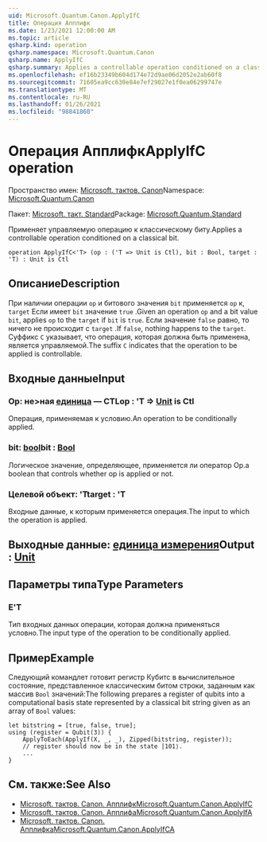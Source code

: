 ```yaml
---
uid: Microsoft.Quantum.Canon.ApplyIfC
title: Операция Апплифк
ms.date: 1/23/2021 12:00:00 AM
ms.topic: article
qsharp.kind: operation
qsharp.namespace: Microsoft.Quantum.Canon
qsharp.name: ApplyIfC
qsharp.summary: Applies a controllable operation conditioned on a classical bit.
ms.openlocfilehash: ef16b23349b604d174e72d9ae06d2052e2ab60f8
ms.sourcegitcommit: 71605ea9cc630e84e7ef29027e1f0ea06299747e
ms.translationtype: MT
ms.contentlocale: ru-RU
ms.lasthandoff: 01/26/2021
ms.locfileid: "98841860"
---
```

# <a name="applyifc-operation"></a><span data-ttu-id="d7194-102">Операция Апплифк</span><span class="sxs-lookup"><span data-stu-id="d7194-102">ApplyIfC operation</span></span>

<span data-ttu-id="d7194-103">Пространство имен: [Microsoft. тактов. Canon](xref:Microsoft.Quantum.Canon)</span><span class="sxs-lookup"><span data-stu-id="d7194-103">Namespace: [Microsoft.Quantum.Canon](xref:Microsoft.Quantum.Canon)</span></span>

<span data-ttu-id="d7194-104">Пакет: [Microsoft. такт. Standard](https://nuget.org/packages/Microsoft.Quantum.Standard)</span><span class="sxs-lookup"><span data-stu-id="d7194-104">Package: [Microsoft.Quantum.Standard](https://nuget.org/packages/Microsoft.Quantum.Standard)</span></span>


<span data-ttu-id="d7194-105">Применяет управляемую операцию к классическому биту.</span><span class="sxs-lookup"><span data-stu-id="d7194-105">Applies a controllable operation conditioned on a classical bit.</span></span>

```qsharp
operation ApplyIfC<'T> (op : ('T => Unit is Ctl), bit : Bool, target : 'T) : Unit is Ctl
```


## <a name="description"></a><span data-ttu-id="d7194-106">Описание</span><span class="sxs-lookup"><span data-stu-id="d7194-106">Description</span></span>

<span data-ttu-id="d7194-107">При наличии операции `op` и битового значения `bit` применяется `op` к, `target` Если имеет `bit` значение `true` .</span><span class="sxs-lookup"><span data-stu-id="d7194-107">Given an operation `op` and a bit value `bit`, applies `op` to the `target` if `bit` is `true`.</span></span> <span data-ttu-id="d7194-108">Если значение `false` равно, то ничего не происходит с `target` .</span><span class="sxs-lookup"><span data-stu-id="d7194-108">If `false`, nothing happens to the `target`.</span></span>
<span data-ttu-id="d7194-109">Суффикс `C` указывает, что операция, которая должна быть применена, является управляемой.</span><span class="sxs-lookup"><span data-stu-id="d7194-109">The suffix `C` indicates that the operation to be applied is controllable.</span></span>

## <a name="input"></a><span data-ttu-id="d7194-110">Входные данные</span><span class="sxs-lookup"><span data-stu-id="d7194-110">Input</span></span>

### <a name="op--t--unit--is-ctl"></a><span data-ttu-id="d7194-111">Op: не>ная [единица](xref:microsoft.quantum.lang-ref.unit)  — CTL</span><span class="sxs-lookup"><span data-stu-id="d7194-111">op : 'T => [Unit](xref:microsoft.quantum.lang-ref.unit)  is Ctl</span></span>

<span data-ttu-id="d7194-112">Операция, применяемая к условию.</span><span class="sxs-lookup"><span data-stu-id="d7194-112">An operation to be conditionally applied.</span></span>


### <a name="bit--bool"></a><span data-ttu-id="d7194-113">bit: [bool](xref:microsoft.quantum.lang-ref.bool)</span><span class="sxs-lookup"><span data-stu-id="d7194-113">bit : [Bool](xref:microsoft.quantum.lang-ref.bool)</span></span>

<span data-ttu-id="d7194-114">Логическое значение, определяющее, применяется ли оператор Op.</span><span class="sxs-lookup"><span data-stu-id="d7194-114">a boolean that controls whether op is applied or not.</span></span>


### <a name="target--t"></a><span data-ttu-id="d7194-115">Целевой объект: 'T</span><span class="sxs-lookup"><span data-stu-id="d7194-115">target : 'T</span></span>

<span data-ttu-id="d7194-116">Входные данные, к которым применяется операция.</span><span class="sxs-lookup"><span data-stu-id="d7194-116">The input to which the operation is applied.</span></span>



## <a name="output--unit"></a><span data-ttu-id="d7194-117">Выходные данные: [единица измерения](xref:microsoft.quantum.lang-ref.unit)</span><span class="sxs-lookup"><span data-stu-id="d7194-117">Output : [Unit](xref:microsoft.quantum.lang-ref.unit)</span></span>



## <a name="type-parameters"></a><span data-ttu-id="d7194-118">Параметры типа</span><span class="sxs-lookup"><span data-stu-id="d7194-118">Type Parameters</span></span>

### <a name="t"></a><span data-ttu-id="d7194-119">Е</span><span class="sxs-lookup"><span data-stu-id="d7194-119">'T</span></span>

<span data-ttu-id="d7194-120">Тип входных данных операции, которая должна применяться условно.</span><span class="sxs-lookup"><span data-stu-id="d7194-120">The input type of the operation to be conditionally applied.</span></span>

## <a name="example"></a><span data-ttu-id="d7194-121">Пример</span><span class="sxs-lookup"><span data-stu-id="d7194-121">Example</span></span>

<span data-ttu-id="d7194-122">Следующий командлет готовит регистр Кубитс в вычислительное состояние, представленное классическим битом строки, заданным как массив `Bool` значений:</span><span class="sxs-lookup"><span data-stu-id="d7194-122">The following prepares a register of qubits into a computational basis state represented by a classical bit string given as an array of `Bool` values:</span></span>

```qsharp
let bitstring = [true, false, true];
using (register = Qubit(3)) {
    ApplyToEach(ApplyIf(X, _, _), Zipped(bitstring, register));
    // register should now be in the state |101⟩.
    ...
}
```

## <a name="see-also"></a><span data-ttu-id="d7194-123">См. также:</span><span class="sxs-lookup"><span data-stu-id="d7194-123">See Also</span></span>

- [<span data-ttu-id="d7194-124">Microsoft. тактов. Canon. Апплифк</span><span class="sxs-lookup"><span data-stu-id="d7194-124">Microsoft.Quantum.Canon.ApplyIfC</span></span>](xref:Microsoft.Quantum.Canon.ApplyIfC)
- [<span data-ttu-id="d7194-125">Microsoft. тактов. Canon. Апплифа</span><span class="sxs-lookup"><span data-stu-id="d7194-125">Microsoft.Quantum.Canon.ApplyIfA</span></span>](xref:Microsoft.Quantum.Canon.ApplyIfA)
- [<span data-ttu-id="d7194-126">Microsoft. тактов. Canon. Апплифка</span><span class="sxs-lookup"><span data-stu-id="d7194-126">Microsoft.Quantum.Canon.ApplyIfCA</span></span>](xref:Microsoft.Quantum.Canon.ApplyIfCA)